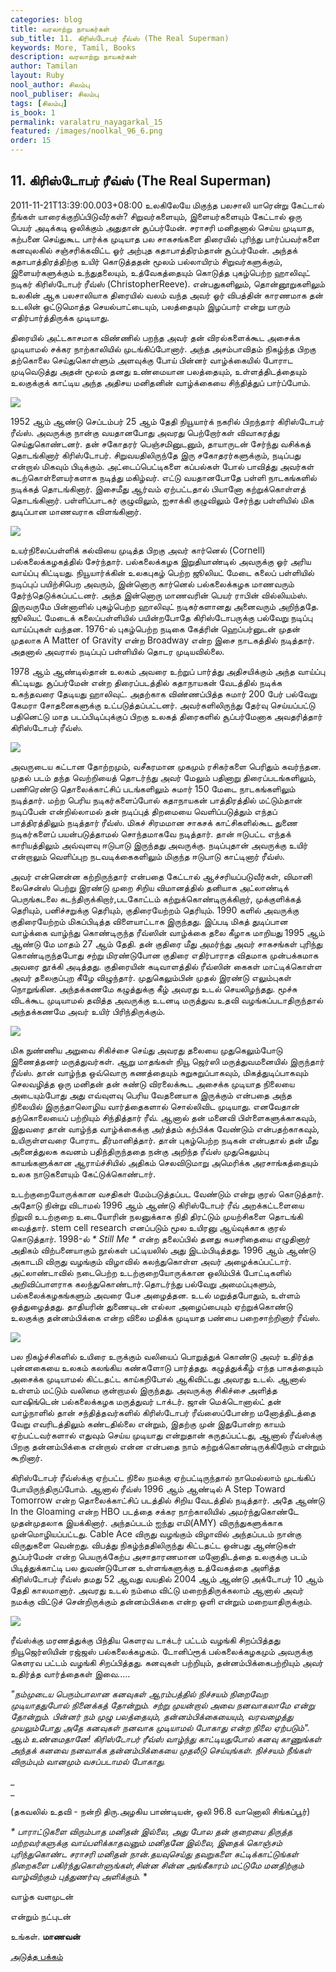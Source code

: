 ```yaml
---
categories: blog
title: வரலாற்று நாயகர்கள்
sub_title: 11. கிரிஸ்டோபர் ரீவ்ஸ் (The Real Superman)
keywords: More, Tamil, Books
description: வரலாற்று நாயகர்கள்
author: Tamilan
layout: Ruby
nool_author: சிலம்பு
nool_publiser: சிலம்பு
tags: [சிலம்பு]
is_book: 1
permalink: varalatru_nayagarkal_15
featured: /images/noolkal_96_6.png
order: 15
---
```



## 11. கிரிஸ்டோபர் ரீவ்ஸ் (The Real Superman)

2011-11-21T13:39:00.003+08:00 உலகிலேயே மிகுந்த பலசாலி யாரென்று கேட்டால் நீங்கள் யாரைக்குறிப்பிடுவீர்கள்? சிறுவர்களையும், இளையர்களையும் கேட்டால் ஒரு பெயர் அடிக்கடி ஒலிக்கும் அதுதான் சூப்பர்மேன். சராசரி மனிதனால் செய்ய முடியாத, கற்பனை செய்துகூட பார்க்க முடியாத பல சாகசங்களை திரையில் புரிந்து பார்ப்பவர்களை கனவுலகில் சஞ்சரிக்கவிட்ட ஓர் அற்புத கதாபாத்திரம்தான் சூப்பர்மேன். அந்தக் கதாபாத்திரத்திற்கு உயிர் கொடுத்ததன் மூலம் பல்லாயிரம் சிறுவர்களுக்கும், இளையர்களுக்கும் உந்துதலையும், உத்வேகத்தையும் கொடுத்த புகழ்பெற்ற ஹாலிவுட் நடிகர் கிரிஸ்டோபர் ரீவ்ஸ் (ChristopherReeve). என்பதுகளிலும், தொன்னூறுகளிலும் உலகின் ஆக பலசாலியாக திரையில் வலம் வந்த அவர் ஓர் விபத்தின் காரணமாக தன் உடலின் ஒட்டுமொத்த செயல்பாட்டையும், பலத்தையும் இழப்பார் என்று யாரும் எதிர்பார்த்திருக்க முடியாது.

திரையில் அட்டகாசமாக விண்ணில் பறந்த அவர் தன் விரல்களைக்கூட அசைக்க முடியாமல் சக்கர நாற்காலியில் முடங்கிப்போனார். அந்த அசம்பாவிதம் நிகழ்ந்த பிறகு தற்கொலை செய்துகொள்ளும் அளவுக்கு போய் பின்னர் வாழ்க்கையில் போராட முடிவெடுத்து அதன் மூலம் தனது உண்மையான பலத்தையும், உள்ளத்திடத்தையும் உலகுக்குக் காட்டிய அந்த அதிசய மனிதனின் வாழ்க்கையை சிந்தித்துப் பார்ப்போம்.

![](http://1.bp.blogspot.com/-aidPDtRx9PI/TsngFXKWRYI/AAAAAAAABAM/0QvYvcU4mfY/s320/Christopher+Reeve+-+Nothing+Is+Impossible.jpg)

1952 ஆம் ஆண்டு செப்டம்பர் 25 ஆம் தேதி நியூயார்க் நகரில் பிறந்தார் கிரிஸ்டோபர் ரீவ்ஸ். அவருக்கு நான்கு வயதானபோது அவரது பெற்றோர்கள் விவாகரத்து செய்துகொண்டனர். தன் சகோதரர் பெஞ்சமினுடனும், தாயாருடன் சேர்ந்து வசிக்கத் தொடங்கினார் கிரிஸ்டோபர். சிறுவயதிலிருந்தே இரு சகோதரர்களுக்கும், நடிப்பது என்றால் மிகவும் பிடிக்கும். அட்டைப்பெட்டிகளை கப்பல்கள் போல் பாவித்து அவர்கள் கடற்கொள்ளையர்களாக நடித்து மகிழ்வர். எட்டு வயதானபோதே பள்ளி நாடகங்களில் நடிக்கத் தொடங்கினார். இசைமீது ஆர்வம் ஏற்பட்டதால் பியானோ கற்றுக்கொள்ளத் தொடங்கினார். பள்ளிப்பாடகர் குழுவிலும், ஐசாக்கி குழுவிலும் சேர்ந்து பள்ளியில் மிக துடிப்பான மாணவராக விளங்கினார்.

![](http://2.bp.blogspot.com/-19nM8jXkCyg/TsnhC0mYBOI/AAAAAAAABAk/-h6LB88HASc/s1600/MV5BMjE1MDYwNjQxMF5BMl5BanBnXkFtZTcwNDE4NzU3MQ%2540%2540._V1._SX214_CR0%252C0%252C214%252C314_.jpg)

உயர்நிலைப்பள்ளிக் கல்வியை முடித்த பிறகு அவர் கார்னெல் (Cornell) பல்கலைக்கழகத்தில் சேர்ந்தார். பல்கலைக்கழக இறுதியாண்டில் அவருக்கு ஓர் அரிய வாய்ப்பு கிட்டியது. நியூயார்க்கின் உலகபுகழ் பெற்ற ஜூலியட் மேடை கலைப் பள்ளியில் நடிப்புப் பயிற்சிபெற அவரும், இன்னொரு கார்னெல் பல்கலைக்கழக மாணவரும் தேர்ந்தெடுக்கப்பட்டனர். அந்த இன்னொரு மாணவரின் பெயர் ராபின் வில்லியம்ஸ். இருவருமே பின்னாளில் புகழ்பெற்ற ஹாலிவுட் நடிகர்களானது அனைவரும் அறிந்ததே. ஜூலியட் மேடைக் கலைப்பள்ளியில் பயின்றபோதே கிரிஸ்டோபருக்கு பல்வேறு நடிப்பு வாய்ப்புகள் வந்தன. 1976-ல் புகழ்பெற்ற நடிகை கேத்ரின் ஹெப்பர்னுடன் முதன் முதலாக A Matter of Gravity என்ற Broadway என்ற இசை நாடகத்தில் நடித்தார். அதனால் அவரால் நடிப்புப் பள்ளியில் தொடர முடியவில்லை.

1978 ஆம் ஆண்டில்தான் உலகம் அவரை உற்றுப் பார்த்து அதிசயிக்கும் அந்த வாய்ப்பு கிட்டியது. சூப்பர்மேன் என்ற திரைப்படத்தில் கதாநாயகன் வேடத்தில் நடிக்க உகந்தவரை தேடியது ஹாலிவுட். அதற்காக விண்ணப்பித்த சுமார் 200 பேர் பல்வேறு கேமரா சோதனைகளுக்கு உட்படுத்தப்பட்டனர். அவர்களிலிருந்து தேர்வு செய்யப்பட்டு பதினெட்டு மாத படப்பிடிப்புக்குப் பிறகு உலகத் திரைகளில் சூப்பர்மேனாக அவதரித்தார் கிரிஸ்டோபர் ரீவ்ஸ்.

![](http://1.bp.blogspot.com/-mioI7SNfsyM/TsnfcuA022I/AAAAAAAAA_8/9-YqCLwUo5w/s320/superman_christopher_reeve-12271.jpg)

அவருடைய கட்டான தோற்றமும், வசீகரமான முகமும் ரசிகர்களை பெரிதும் கவர்ந்தன. முதல் படம் தந்த வெற்றியைத் தொடர்ந்து அவர் மேலும் பதினாறு திரைப்படங்களிலும், பணிரெண்டு தொலைக்காட்சிப் படங்களிலும் சுமார் 150 மேடை நாடகங்களிலும் நடித்தார். மற்ற பெரிய நடிகர்களைப்போல் கதாநாயகன் பாத்திரத்தில் மட்டும்தான் நடிப்பேன் என்றில்லாமல் தன் நடிப்புத் திறமையை வெளிப்படுத்தும் எந்தப் பாத்திரத்திலும் நடித்தார் ரீவ்ஸ். மிகச் சிரமமான சாகசக் காட்சிகளில்கூட துணை நடிகர்களைப் பயன்படுத்தாமல் சொந்தமாகவே நடித்தார். தான் ஈடுபட்ட எந்தக் காரியத்திலும் அவ்வுளவு ஈடுபாடு இருந்தது அவருக்கு. நடிப்புதான் அவருக்கு உயிர் என்றாலும் வெளிப்புற நடவடிக்கைகளிலும் மிகுந்த ஈடுபாடு காட்டினார் ரீவ்ஸ்.

அவர் என்னென்ன கற்றிருந்தார் என்பதை கேட்டால் ஆச்சரியப்படுவீர்கள், விமானி லைசென்ஸ் பெற்று இரண்டு முறை சிறிய விமானத்தில் தனியாக அட்லாண்டிக் பெருங்கடலை கடந்திருக்கிறார்,படகோட்டம் கற்றுக்கொண்டிருக்கிறார், முக்குளிக்கத் தெரியும், பனிச்சறுக்கு தெரியும், குதிரையேற்றம் தெரியும். 1990 களில் அவருக்கு குதிரையேற்றம் மிகப்பிடித்த விளையாட்டாக இருந்தது. இப்படி மிகத் துடிப்பான வாழ்க்கை வாழ்ந்து கொண்டிருந்த ரீவ்ஸின் வாழ்க்கை தலை கீழாக மாறியது 1995 ஆம் ஆண்டு மே மாதம் 27 ஆம் தேதி. தன் குதிரை மீது அமர்ந்து அவர் சாகசங்கள் புரிந்து கொண்டிருந்தபோது சற்று மிரண்டுபோன குதிரை எதிர்பாராத விதமாக முன்பக்கமாக அவரை தூக்கி அடித்தது. குதிரையின் கடிவாளத்தில் ரீவ்ஸின் கைகள் மாட்டிக்கொள்ள அவர் தலைகுப்புற கீழே விழுந்தார். முதுகெலும்பின் முதல் இரண்டு எலும்புகள் நொறுங்கின. அந்தக்கணமே கழுத்துக்கு கீழ் அவரது உடல் செயலிழந்தது. மூச்சு விடக்கூட முடியாமல் தவித்த அவருக்கு உடனடி மருத்துவ உதவி வழங்கப்படாதிருந்தால் அந்தக்கணமே அவர் உயிர் பிரிந்திருக்கும்.

![](http://4.bp.blogspot.com/-gg-wd-FDT4M/Tsngj9-8BUI/AAAAAAAABAc/CO2oWTshzA0/s320/Christopher+Reeve2.jpg)

மிக நுண்ணிய அறுவை சிகிச்சை செய்து அவரது தலையை முதுகெலும்போடு இணைத்தனர் மருத்துவர்கள். ஆறு மாதங்கள் நியூ ஜெர்ஸி மருத்துவமனையில் இருந்தார் ரீவ்ஸ். தான் வாழ்ந்த ஒவ்வொரு கணத்தையும் சுறுசுறுப்பாகவும், மிகத்துடிப்பாகவும் செலவழித்த ஒரு மனிதன் தன் சுண்டு விரலைக்கூட அசைக்க முடியாத நிலையை அடையும்போது அது எவ்வுளவு பெரிய வேதனையாக இருக்கும் என்பதை அந்த நிலையில் இருந்தாலொழிய வார்த்தைகளால் சொல்லிவிட முடியாது. எனவேதான் தற்கொலையைப் பற்றியும் சிந்தித்தார் ரீவ். ஆனால் தன் மனைவி பிள்ளைகளுக்காகவும், இதுவரை தான் வாழ்ந்த வாழ்க்கைக்கு அர்த்தம் கற்பிக்க வேண்டும் என்பதற்காகவும், உயிருள்ளவரை போராட தீர்மானித்தார். தான் புகழ்பெற்ற நடிகன் என்பதால் தன் மீது அனைத்துலக கவனம் பதிந்திருந்ததை நன்கு அறிந்த ரீவ்ஸ் முதுகெலும்பு காயங்களுக்கான ஆராய்ச்சியில் அதிகம் செலவிடுமாறு அமெரிக்க அரசாங்கத்தையும் உலக நாடுகளையும் கேட்டுக்கொண்டார்.

உடற்குறையோருக்கான வசதிகள் மேம்படுத்தப்பட வேண்டும் என்று குரல் கொடுத்தார். அதோடு நின்று விடாமல் 1996 ஆம் ஆண்டு கிரிஸ்டோபர் ரீவ் அறக்கட்டளையை நிறுவி உடற்குறை உடையோரின் நலனுக்காக நிதி திரட்டும் முயற்சிகளை தொடங்கி வைத்தார். stem cell research எனப்படும் மூல உயிரனு ஆய்வுக்காக குரல் கொடுத்தார். 1998-ல் _* Still Me *_ என்ற தலைப்பில் தனது சுயசரிதையை எழுதினார் அதிகம் விற்பனையாகும் நூல்கள் பட்டியலில் அது இடம்பிடித்தது. 1996 ஆம் ஆண்டு அகாடமி விருது வழங்கும் விழாவில் கலந்துகொள்ள அவர் அழைக்கப்பட்டார். அட்லாண்டாவில் நடைபெற்ற உடற்குறையோருக்கான ஒலிம்பிக் போட்டிகளில் அறிவிப்பாளராக கலந்துகொண்டார்.தொடர்ந்து பல்வேறு அமைப்புகளும், பல்கலைக்கழகங்களும் அவரை பேச அழைத்தன. உடல் மறுத்தபோதும், உள்ளம் ஒத்துழைத்தது. தாதியரின் துணையுடன் எல்லா அழைப்பையும் ஏற்றுக்கொண்டு உலகுக்கு தன்னம்பிக்கை என்ற விலை மதிக்க முடியாத பண்பை பறைசாற்றினார் ரீவ்ஸ்.

![](http://3.bp.blogspot.com/-vti9TwYeS3E/Tsnf04l6yqI/AAAAAAAABAE/2yMFUHDUEO0/s1600/250px-Christopher_Reeve_MIT.jpg)

பல நிகழ்ச்சிகளில் உயிரை உருக்கும் வலியைப் பொறுத்துக் கொண்டு அவர் உதிர்த்த புன்னகையை உலகம் கலங்கிய கண்களோடு பார்த்தது. கழுத்துக்கீழ் எந்த பாகத்தையும் அசைக்க முடியாமல் கிட்டதட்ட காய்கறிபோல் ஆகிவிட்டது அவரது உடல். ஆனால் உள்ளம் மட்டும் வலிமை குன்றாமல் இருந்தது. அவருக்கு சிகிச்சை அளித்த வாஷிங்டென் பல்கலைக்கழக மருத்துவர் டாக்டர். ஜான் மெக்டொனால்ட் தன் வாழ்நாளில் தான் சந்தித்தவர்களில் கிரிஸ்டோபர் ரீவ்ஸைப்போன்ற மனோத்திடத்தை வேறு எவரிடத்திலும் கண்டதில்லை என்றும், இதற்கு முன் இதுபோன்ற காயம் ஏற்பட்டவர்களால் எதுவும் செய்ய முடியாது என்றுதான் கருதப்பட்டது, ஆனால் ரீவ்ஸ்க்கு பிறகு தன்னம்பிக்கை என்றால் என்ன என்பதை நாம் கற்றுக்கொண்டிருக்கிறோம் என்றும் கூறினார்.

கிரிஸ்டோபர் ரீவ்ஸ்க்கு ஏற்பட்ட நிலை நமக்கு ஏற்பட்டிருந்தால் நாமெல்லாம் முடங்கிப் போயிருந்திருப்போம். ஆனால் ரீவ்ஸ் 1996 ஆம் ஆண்டில் A Step Toward Tomorrow என்ற தொலைக்காட்சிப் படத்தில் சிறிய வேடத்தில் நடித்தார். அதே ஆண்டு In the Gloaming என்ற HBO படத்தை சக்கர நாற்காலியில் அமர்ந்துகொண்டே முதன்முதலாக இயக்கினார். அந்தப்படம் ஐந்து எமி(AMY) விருந்துகளுக்காக முன்மொழியப்பட்டது. Cable Ace விருது வழங்கும் விழாவில் அந்தப்படம் நான்கு விருதுகளை வென்றது. விபத்து நிகழ்ந்ததிலிருந்து கிட்டதட்ட ஒன்பது ஆண்டுகள் சூப்பர்மேன் என்ற பெயருக்கேற்ப அசாதாரணமான மனோதிடத்தை உலகுக்கு படம் பிடித்துக்காட்டி பல துவண்டுபோன உள்ளங்களுக்கு உத்வேகத்தை அளித்த கிரிஸ்டோபர் ரீவ்ஸ் தமது 52 ஆவது வயதில் 2004 ஆம் ஆண்டு அக்டோபர் 10 ஆம் தேதி காலமானார். அவரது உடல் நம்மை விட்டு மறைந்திருக்கலாம் ஆனால் அவர் நமக்கு விட்டுச் சென்றிருக்கும் தன்னம்பிக்கை என்ற ஒளி என்றும் மறையாதிருக்கும்.

![](http://2.bp.blogspot.com/-9ZLrN-JM11A/TsngRgoNnMI/AAAAAAAABAU/JaIcoB4beuY/s320/05-christopher-reeve-1024x768.jpg)

ரீவ்ஸ்க்கு மரணத்துக்கு பிந்திய கெளரவ டாக்டர் பட்டம் வழங்கி சிறப்பித்தது நியூஜெர்ஸியின் ரஜ்ஜஸ் பல்கலைக்கழகம். டோனிப்ரூக் பல்கலைக்கழகமும் அவருக்கு கெளரவ பட்டம் வழங்கி சிறப்பித்தது. கனவுகள் பற்றியும், தன்னம்பிக்கைபற்றியும் அவர் உதிர்த்த வார்த்தைகள் இவை.....

_"நம்முடைய பெரும்பாலான கனவுகள் ஆரம்பத்தில் நிச்சயம் நிறைவேற முடியாததுபோல் நினைக்கத் தோன்றும். சற்று முயன்றால் அவை நனவாகலாமே என்று தோன்றும். பின்னர் நம் முழு பலத்தையும், தன்னம்பிக்கையையும், வரவழைத்து முயலும்போது அதே கனவுகள் நனவாக முடியாமல் போகாது என்ற நிலை ஏற்படும்". ஆம் உண்மைதானே! கிரிஸ்டோபர் ரீவ்ஸ் வாழ்ந்து காட்டியதுபோல் கனவு காணுங்கள் அந்தக் கனவை நனவாக்க தன்னம்பிக்கையை முதலீடு செய்யுங்கள். நிச்சயம் நீங்கள் விரும்பும் வானமும் வசப்படாமல் போகாது._

_  
_

(தகவலில் உதவி - நன்றி திரு.அழகிய பாண்டியன், ஒலி 96.8 வானொலி சிங்கப்பூர்)

_* _பாராட்டுகளை விரும்பாத மனிதன் இல்லை, அது போல தன் குறையை திருத்த மற்றவர்களுக்கு வாய்பளிக்காதவனும் மனிதனே இல்லை, இதைக் கொஞ்சம் புரிந்துகொண்ட சராசரி மனிதன் நான்.தயவுசெய்து தவறுகளை சுட்டிக்காட்டுங்கள் நிறைகளை பகிர்ந்துகொள்ளுங்கள்,சின்ன சின்ன அங்கீகாரம் மட்டுமே மனதிற்கும் வாழ்விற்கும் புத்துணர்வு அளிக்கும்.__ *

வாழ்க வளமுடன்

என்றும் நட்புடன்

உங்கள். **மாணவன்**

[அடுத்த பக்கம்](varalatru_nayagarkal_16)